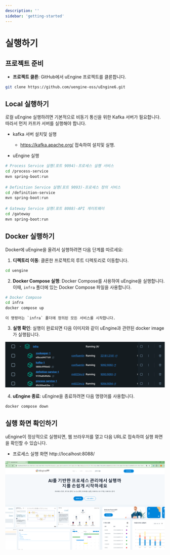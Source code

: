 ```yaml
---
description: ''
sidebar: 'getting-started'
---
```


# 실행하기

## 프로젝트 준비
- **프로젝트 클론**: GitHub에서 uEngine 프로젝트를 클론합니다.
```sh
git clone https://github.com/uengine-oss/uEngine6.git
```

## Local 실행하기
로컬 uEngine 실행하려면 기본적으로 비동기 통신을 위한 Kafka 서버가 필요합니다. 따라서 먼저 카프카 서버를 실행해야 합니다. 
- kafka 서버 설치및 실행
  - https://kafka.apache.org/ 접속하여 설치및 실행.

- uEngine 실행
```sh
# Process Service 실행(포트 9094)-프로세스 실행 서비스
cd /process-service
mvn spring-boot:run

# Definition Service 실행(포트 9093)-프로세스 정의 서비스
cd /definition-service
mvn spring-boot:run

# Gateway Service 실행(포트 8088)-API 게이트웨이
cd /gateway
mvn spring-boot:run
```


## Docker 실행하기

Docker에 uEngine을 올려서 실행하려면 다음 단계를 따르세요:

1. **디렉토리 이동**: 클론한 프로젝트의 루트 디렉토리로 이동합니다.
```sh
cd uengine
```
2. **Docker Compose 실행**: Docker Compose를 사용하여 uEngine을 실행합니다. 이때, `infra` 폴더에 있는 Docker Compose 파일을 사용합니다.
```sh
# Docker Compose
cd infra
docker compose up
```
    이 명령어는 `infra` 폴더에 정의된 모든 서비스를 시작합니다.

3. **실행 확인**:
실행이 완료되면 다음 이미지와 같이 uEngine과 관련된 docker image가 실행됩니다.

![](../../uengine-image/installation-1.png)

4. **uEngine 종료**: uEngine을 종료하려면 다음 명령어를 사용합니다.
```sh
docker compose down
```

## 실행 화면 확인하기

uEngine이 정상적으로 실행되면, 웹 브라우저를 열고 다음 URL로 접속하여 실행 화면을 확인할 수 있습니다.


- 프로세스 실행 화면
http://localhost:8088/


![](../../uengine-image/installation-2.png)
